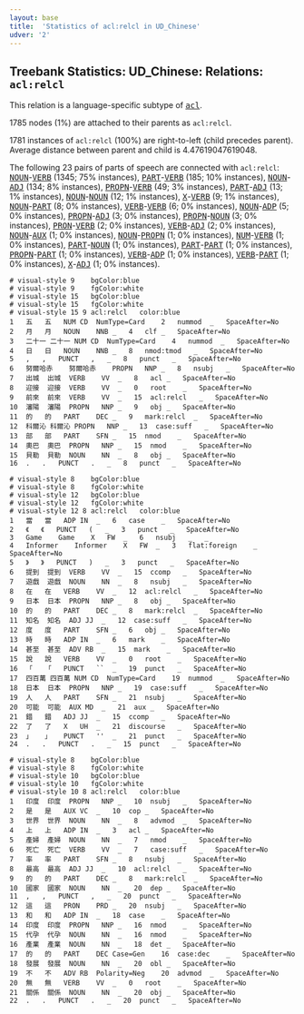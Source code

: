 ```yaml
---
layout: base
title:  'Statistics of acl:relcl in UD_Chinese'
udver: '2'
---
```


## Treebank Statistics: UD_Chinese: Relations: `acl:relcl`

This relation is a language-specific subtype of <tt><a href="zh-dep-acl.html">acl</a></tt>.

1785 nodes (1%) are attached to their parents as `acl:relcl`.

1781 instances of `acl:relcl` (100%) are right-to-left (child precedes parent).
Average distance between parent and child is 4.47619047619048.

The following 23 pairs of parts of speech are connected with `acl:relcl`: <tt><a href="zh-pos-NOUN.html">NOUN</a></tt>-<tt><a href="zh-pos-VERB.html">VERB</a></tt> (1345; 75% instances), <tt><a href="zh-pos-PART.html">PART</a></tt>-<tt><a href="zh-pos-VERB.html">VERB</a></tt> (185; 10% instances), <tt><a href="zh-pos-NOUN.html">NOUN</a></tt>-<tt><a href="zh-pos-ADJ.html">ADJ</a></tt> (134; 8% instances), <tt><a href="zh-pos-PROPN.html">PROPN</a></tt>-<tt><a href="zh-pos-VERB.html">VERB</a></tt> (49; 3% instances), <tt><a href="zh-pos-PART.html">PART</a></tt>-<tt><a href="zh-pos-ADJ.html">ADJ</a></tt> (13; 1% instances), <tt><a href="zh-pos-NOUN.html">NOUN</a></tt>-<tt><a href="zh-pos-NOUN.html">NOUN</a></tt> (12; 1% instances), <tt><a href="zh-pos-X.html">X</a></tt>-<tt><a href="zh-pos-VERB.html">VERB</a></tt> (9; 1% instances), <tt><a href="zh-pos-NOUN.html">NOUN</a></tt>-<tt><a href="zh-pos-PART.html">PART</a></tt> (8; 0% instances), <tt><a href="zh-pos-VERB.html">VERB</a></tt>-<tt><a href="zh-pos-VERB.html">VERB</a></tt> (6; 0% instances), <tt><a href="zh-pos-NOUN.html">NOUN</a></tt>-<tt><a href="zh-pos-ADP.html">ADP</a></tt> (5; 0% instances), <tt><a href="zh-pos-PROPN.html">PROPN</a></tt>-<tt><a href="zh-pos-ADJ.html">ADJ</a></tt> (3; 0% instances), <tt><a href="zh-pos-PROPN.html">PROPN</a></tt>-<tt><a href="zh-pos-NOUN.html">NOUN</a></tt> (3; 0% instances), <tt><a href="zh-pos-PRON.html">PRON</a></tt>-<tt><a href="zh-pos-VERB.html">VERB</a></tt> (2; 0% instances), <tt><a href="zh-pos-VERB.html">VERB</a></tt>-<tt><a href="zh-pos-ADJ.html">ADJ</a></tt> (2; 0% instances), <tt><a href="zh-pos-NOUN.html">NOUN</a></tt>-<tt><a href="zh-pos-AUX.html">AUX</a></tt> (1; 0% instances), <tt><a href="zh-pos-NOUN.html">NOUN</a></tt>-<tt><a href="zh-pos-PROPN.html">PROPN</a></tt> (1; 0% instances), <tt><a href="zh-pos-NUM.html">NUM</a></tt>-<tt><a href="zh-pos-VERB.html">VERB</a></tt> (1; 0% instances), <tt><a href="zh-pos-PART.html">PART</a></tt>-<tt><a href="zh-pos-NOUN.html">NOUN</a></tt> (1; 0% instances), <tt><a href="zh-pos-PART.html">PART</a></tt>-<tt><a href="zh-pos-PART.html">PART</a></tt> (1; 0% instances), <tt><a href="zh-pos-PROPN.html">PROPN</a></tt>-<tt><a href="zh-pos-PART.html">PART</a></tt> (1; 0% instances), <tt><a href="zh-pos-VERB.html">VERB</a></tt>-<tt><a href="zh-pos-ADP.html">ADP</a></tt> (1; 0% instances), <tt><a href="zh-pos-VERB.html">VERB</a></tt>-<tt><a href="zh-pos-PART.html">PART</a></tt> (1; 0% instances), <tt><a href="zh-pos-X.html">X</a></tt>-<tt><a href="zh-pos-ADJ.html">ADJ</a></tt> (1; 0% instances).


~~~ conllu
# visual-style 9	bgColor:blue
# visual-style 9	fgColor:white
# visual-style 15	bgColor:blue
# visual-style 15	fgColor:white
# visual-style 15 9 acl:relcl	color:blue
1	五	五	NUM	CD	NumType=Card	2	nummod	_	SpaceAfter=No
2	月	月	NOUN	NNB	_	4	clf	_	SpaceAfter=No
3	二十一	二十一	NUM	CD	NumType=Card	4	nummod	_	SpaceAfter=No
4	日	日	NOUN	NNB	_	8	nmod:tmod	_	SpaceAfter=No
5	,	,	PUNCT	,	_	8	punct	_	SpaceAfter=No
6	努爾哈赤	努爾哈赤	PROPN	NNP	_	8	nsubj	_	SpaceAfter=No
7	出城	出城	VERB	VV	_	8	acl	_	SpaceAfter=No
8	迎接	迎接	VERB	VV	_	0	root	_	SpaceAfter=No
9	前來	前來	VERB	VV	_	15	acl:relcl	_	SpaceAfter=No
10	瀋陽	瀋陽	PROPN	NNP	_	9	obj	_	SpaceAfter=No
11	的	的	PART	DEC	_	9	mark:relcl	_	SpaceAfter=No
12	科爾沁	科爾沁	PROPN	NNP	_	13	case:suff	_	SpaceAfter=No
13	部	部	PART	SFN	_	15	nmod	_	SpaceAfter=No
14	奧巴	奧巴	PROPN	NNP	_	15	nmod	_	SpaceAfter=No
15	貝勒	貝勒	NOUN	NN	_	8	obj	_	SpaceAfter=No
16	.	.	PUNCT	.	_	8	punct	_	SpaceAfter=No

~~~


~~~ conllu
# visual-style 8	bgColor:blue
# visual-style 8	fgColor:white
# visual-style 12	bgColor:blue
# visual-style 12	fgColor:white
# visual-style 12 8 acl:relcl	color:blue
1	當	當	ADP	IN	_	6	case	_	SpaceAfter=No
2	《	《	PUNCT	(	_	3	punct	_	SpaceAfter=No
3	Game	Game	X	FW	_	6	nsubj	_	_
4	Informer	Informer	X	FW	_	3	flat:foreign	_	SpaceAfter=No
5	》	》	PUNCT	)	_	3	punct	_	SpaceAfter=No
6	提到	提到	VERB	VV	_	15	ccomp	_	SpaceAfter=No
7	遊戲	遊戲	NOUN	NN	_	8	nsubj	_	SpaceAfter=No
8	在	在	VERB	VV	_	12	acl:relcl	_	SpaceAfter=No
9	日本	日本	PROPN	NNP	_	8	obj	_	SpaceAfter=No
10	的	的	PART	DEC	_	8	mark:relcl	_	SpaceAfter=No
11	知名	知名	ADJ	JJ	_	12	case:suff	_	SpaceAfter=No
12	度	度	PART	SFN	_	6	obj	_	SpaceAfter=No
13	時	時	ADP	IN	_	6	mark	_	SpaceAfter=No
14	甚至	甚至	ADV	RB	_	15	mark	_	SpaceAfter=No
15	說	說	VERB	VV	_	0	root	_	SpaceAfter=No
16	「	「	PUNCT	``	_	19	punct	_	SpaceAfter=No
17	四百萬	四百萬	NUM	CD	NumType=Card	19	nummod	_	SpaceAfter=No
18	日本	日本	PROPN	NNP	_	19	case:suff	_	SpaceAfter=No
19	人	人	PART	SFN	_	21	nsubj	_	SpaceAfter=No
20	可能	可能	AUX	MD	_	21	aux	_	SpaceAfter=No
21	錯	錯	ADJ	JJ	_	15	ccomp	_	SpaceAfter=No
22	了	了	X	UH	_	21	discourse	_	SpaceAfter=No
23	」	」	PUNCT	''	_	21	punct	_	SpaceAfter=No
24	.	.	PUNCT	.	_	15	punct	_	SpaceAfter=No

~~~


~~~ conllu
# visual-style 8	bgColor:blue
# visual-style 8	fgColor:white
# visual-style 10	bgColor:blue
# visual-style 10	fgColor:white
# visual-style 10 8 acl:relcl	color:blue
1	印度	印度	PROPN	NNP	_	10	nsubj	_	SpaceAfter=No
2	是	是	AUX	VC	_	10	cop	_	SpaceAfter=No
3	世界	世界	NOUN	NN	_	8	advmod	_	SpaceAfter=No
4	上	上	ADP	IN	_	3	acl	_	SpaceAfter=No
5	產婦	產婦	NOUN	NN	_	7	nmod	_	SpaceAfter=No
6	死亡	死亡	VERB	VV	_	7	case:suff	_	SpaceAfter=No
7	率	率	PART	SFN	_	8	nsubj	_	SpaceAfter=No
8	最高	最高	ADJ	JJ	_	10	acl:relcl	_	SpaceAfter=No
9	的	的	PART	DEC	_	8	mark:relcl	_	SpaceAfter=No
10	國家	國家	NOUN	NN	_	20	dep	_	SpaceAfter=No
11	,	,	PUNCT	,	_	20	punct	_	SpaceAfter=No
12	這	這	PRON	PRD	_	20	nsubj	_	SpaceAfter=No
13	和	和	ADP	IN	_	18	case	_	SpaceAfter=No
14	印度	印度	PROPN	NNP	_	16	nmod	_	SpaceAfter=No
15	代孕	代孕	NOUN	NN	_	16	nmod	_	SpaceAfter=No
16	產業	產業	NOUN	NN	_	18	det	_	SpaceAfter=No
17	的	的	PART	DEC	Case=Gen	16	case:dec	_	SpaceAfter=No
18	發展	發展	NOUN	NN	_	20	obl	_	SpaceAfter=No
19	不	不	ADV	RB	Polarity=Neg	20	advmod	_	SpaceAfter=No
20	無	無	VERB	VV	_	0	root	_	SpaceAfter=No
21	關係	關係	NOUN	NN	_	20	obj	_	SpaceAfter=No
22	.	.	PUNCT	.	_	20	punct	_	SpaceAfter=No

~~~


